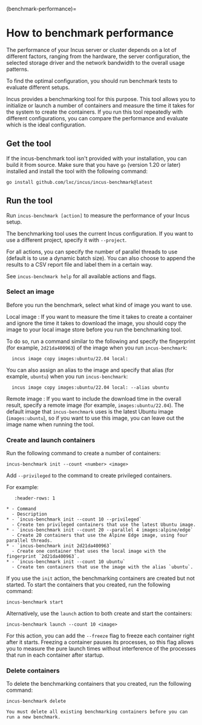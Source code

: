 (benchmark-performance)=
# How to benchmark performance

The performance of your Incus server or cluster depends on a lot of different factors, ranging from the hardware, the server configuration, the selected storage driver and the network bandwidth to the overall usage patterns.

To find the optimal configuration, you should run benchmark tests to evaluate different setups.

Incus provides a benchmarking tool for this purpose.
This tool allows you to initialize or launch a number of containers and measure the time it takes for the system to create the containers.
If you run this tool repeatedly with different configurations, you can compare the performance and evaluate which is the ideal configuration.

## Get the tool

If the incus-benchmark tool isn't provided with your installation, you can build it from source.
Make sure that you have `go` (version 1.20 or later) installed and install the tool with the following command:

    go install github.com/lxc/incus/incus-benchmark@latest

## Run the tool

Run `incus-benchmark [action]` to measure the performance of your Incus setup.

The benchmarking tool uses the current Incus configuration.
If you want to use a different project, specify it with `--project`.

For all actions, you can specify the number of parallel threads to use (default is to use a dynamic batch size).
You can also choose to append the results to a CSV report file and label them in a certain way.

See `incus-benchmark help` for all available actions and flags.

### Select an image

Before you run the benchmark, select what kind of image you want to use.

Local image
: If you want to measure the time it takes to create a container and ignore the time it takes to download the image, you should copy the image to your local image store before you run the benchmarking tool.

  To do so, run a command similar to the following and specify the fingerprint (for example, `2d21da400963`) of the image when you run `incus-benchmark`:

      incus image copy images:ubuntu/22.04 local:

  You can also assign an alias to the image and specify that alias (for example, `ubuntu`) when you run `incus-benchmark`:

      incus image copy images:ubuntu/22.04 local: --alias ubuntu

Remote image
: If you want to include the download time in the overall result, specify a remote image (for example, `images:ubuntu/22.04`).
  The default image that `incus-benchmark` uses is the latest Ubuntu image (`images:ubuntu`), so if you want to use this image, you can leave out the image name when running the tool.

### Create and launch containers

Run the following command to create a number of containers:

    incus-benchmark init --count <number> <image>

Add `--privileged` to the command to create privileged containers.

For example:

```{list-table}
   :header-rows: 1

* - Command
  - Description
* - `incus-benchmark init --count 10 --privileged`
  - Create ten privileged containers that use the latest Ubuntu image.
* - `incus-benchmark init --count 20 --parallel 4 images:alpine/edge`
  - Create 20 containers that use the Alpine Edge image, using four parallel threads.
* - `incus-benchmark init 2d21da400963`
  - Create one container that uses the local image with the fingerprint `2d21da400963`.
* - `incus-benchmark init --count 10 ubuntu`
  - Create ten containers that use the image with the alias `ubuntu`.

```

If you use the `init` action, the benchmarking containers are created but not started.
To start the containers that you created, run the following command:

    incus-benchmark start

Alternatively, use the `launch` action to both create and start the containers:

    incus-benchmark launch --count 10 <image>

For this action, you can add the `--freeze` flag to freeze each container right after it starts.
Freezing a container pauses its processes, so this flag allows you to measure the pure launch times without interference of the processes that run in each container after startup.

### Delete containers

To delete the benchmarking containers that you created, run the following command:

    incus-benchmark delete

```{note}
You must delete all existing benchmarking containers before you can run a new benchmark.
```
